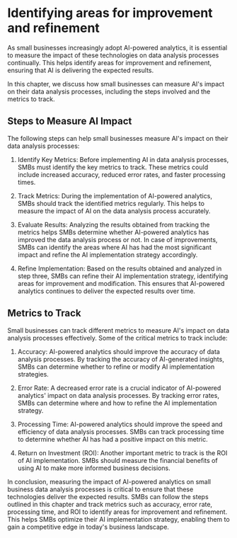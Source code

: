 Identifying areas for improvement and refinement
============================================================================================================

As small businesses increasingly adopt AI-powered analytics, it is essential to measure the impact of these technologies on data analysis processes continually. This helps identify areas for improvement and refinement, ensuring that AI is delivering the expected results.

In this chapter, we discuss how small businesses can measure AI's impact on their data analysis processes, including the steps involved and the metrics to track.

Steps to Measure AI Impact
--------------------------

The following steps can help small businesses measure AI's impact on their data analysis processes:

1. Identify Key Metrics: Before implementing AI in data analysis processes, SMBs must identify the key metrics to track. These metrics could include increased accuracy, reduced error rates, and faster processing times.

2. Track Metrics: During the implementation of AI-powered analytics, SMBs should track the identified metrics regularly. This helps to measure the impact of AI on the data analysis process accurately.

3. Evaluate Results: Analyzing the results obtained from tracking the metrics helps SMBs determine whether AI-powered analytics has improved the data analysis process or not. In case of improvements, SMBs can identify the areas where AI has had the most significant impact and refine the AI implementation strategy accordingly.

4. Refine Implementation: Based on the results obtained and analyzed in step three, SMBs can refine their AI implementation strategy, identifying areas for improvement and modification. This ensures that AI-powered analytics continues to deliver the expected results over time.

Metrics to Track
----------------

Small businesses can track different metrics to measure AI's impact on data analysis processes effectively. Some of the critical metrics to track include:

1. Accuracy: AI-powered analytics should improve the accuracy of data analysis processes. By tracking the accuracy of AI-generated insights, SMBs can determine whether to refine or modify AI implementation strategies.

2. Error Rate: A decreased error rate is a crucial indicator of AI-powered analytics' impact on data analysis processes. By tracking error rates, SMBs can determine where and how to refine the AI implementation strategy.

3. Processing Time: AI-powered analytics should improve the speed and efficiency of data analysis processes. SMBs can track processing time to determine whether AI has had a positive impact on this metric.

4. Return on Investment (ROI): Another important metric to track is the ROI of AI implementation. SMBs should measure the financial benefits of using AI to make more informed business decisions.

In conclusion, measuring the impact of AI-powered analytics on small business data analysis processes is critical to ensure that these technologies deliver the expected results. SMBs can follow the steps outlined in this chapter and track metrics such as accuracy, error rate, processing time, and ROI to identify areas for improvement and refinement. This helps SMBs optimize their AI implementation strategy, enabling them to gain a competitive edge in today's business landscape.

